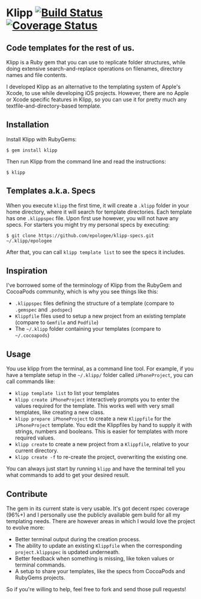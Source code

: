 # Klipp [![Build Status](https://travis-ci.org/epologee/klipp.png)](https://travis-ci.org/epologee/klipp) [![Coverage Status](https://coveralls.io/repos/epologee/klipp/badge.png)](https://coveralls.io/r/epologee/klipp)
## Code templates for the rest of us.


Klipp is a Ruby gem that you can use to replicate folder structures, while doing extensive search-and-replace operations on filenames, directory names and file contents.

I developed Klipp as an alternative to the templating system of Apple's Xcode, to use while developing iOS projects. However, there are no Apple or Xcode specific features in Klipp, so you can use it for pretty much any textfile-and-directory-based template.

## Installation

Install Klipp with RubyGems:

    $ gem install klipp
    
Then run Klipp from the command line and read the instructions:

    $ klipp
    
## Templates a.k.a. Specs

When you execute `klipp` the first time, it will create a `.klipp` folder in your home directory, where it will search for template directories. Each template has one `.klippspec` file. Upon first use however, you will not have any specs. For starters you might try my personal specs by executing:

    $ git clone https://github.com/epologee/klipp-specs.git ~/.klipp/epologee
    
After that, you can call `klipp template list` to see the specs it includes.

## Inspiration

I've borrowed some of the terminology of Klipp from the RubyGem and CocoaPods community, which is why you see things like this:

+ `.klippspec` files defining the structure of a template (compare to `.gemspec` and `.podspec`)
+ `Klippfile` files used to setup a new project from an existing template (compare to `Gemfile` and `Podfile`)
+ The `~/.klipp` folder containing your templates (compare to `~/.cocoapods`)

## Usage

You use klipp from the terminal, as a command line tool. For example, if you have a template setup in the `~/.klipp/` folder called `iPhoneProject`, you can call commands like:

+ `klipp template list` to list your templates
+ `klipp create iPhoneProject` interactively prompts you to enter the values required for the template. This works well with very small templates, like creating a new class.
+ `klipp prepare iPhoneProject` to create a new `Klippfile` for the `iPhoneProject` template. You edit the Klippfiles by hand to supply it with strings, numbers and booleans. This is easier for templates with more required values.
+ `klipp create` to create a new project from a `Klippfile`, relative to your current directory.
+ `klipp create -f` to re-create the project, overwriting the existing one.

You can always just start by running `klipp` and have the terminal tell you what commands to add to get your desired result.

## Contribute

The gem in its current state is very usable. It's got decent rspec coverage (96%+) and I personally use the publicly available gem build for all my templating needs. There are however areas in which I would love the project to evolve more:

+ Better terminal output during the creation process.
+ The ability to update an existing `Klippfile` when the corresponding `project.klippspec` is updated underneath.
+ Better feedback when something is missing, like token values or terminal commands.
+ A setup to share your templates, like the specs from CocoaPods and RubyGems projects.

So if you're willing to help, feel free to fork and send those pull requests!